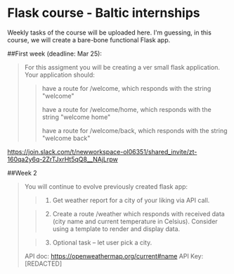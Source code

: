 # Flask course - Baltic internships

Weekly tasks of the course will be uploaded here. I'm guessing, in this course, we will create a bare-bone functional Flask app.

##First week (deadline: Mar 25):

> For this assigment you will be creating a ver small flask application. Your application should:
>
>> have a route for /welcome, which responds with the string "welcome"
>>
>> have a route for /welcome/home, which responds with the string "welcome home"
>>
>> have a route for /welcome/back, which responds with the string "welcome back"

https://join.slack.com/t/newworkspace-ol06351/shared_invite/zt-160qa2y6q-2ZrTJxrHt5qQ8__NAjLrpw

##Week 2

>You will continue to evolve previously created flask app:
>
>>1. Get weather report for a city of your liking via API call.
>
>>2. Create a route /weather which responds with received data (city name and current temperature in Celsius). Consider using a template to render and display data.
>
>>3. Optional task – let user pick a city.
>
>API doc: https://openweathermap.org/current#name
>API Key: [REDACTED]
